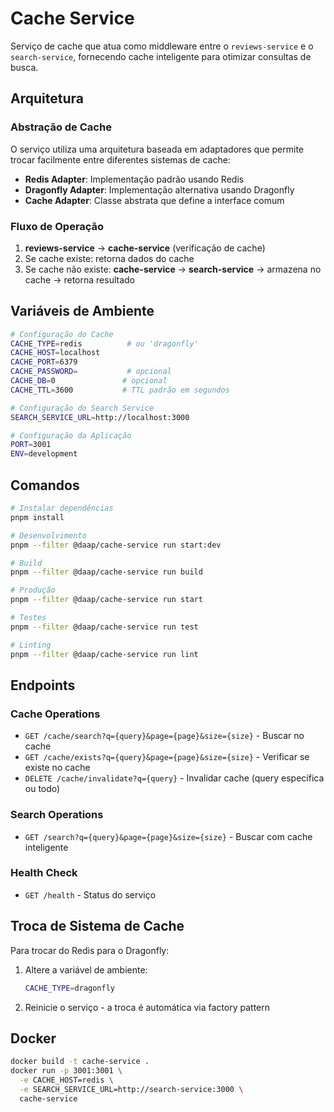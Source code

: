 # Cache Service

Serviço de cache que atua como middleware entre o `reviews-service` e o `search-service`, fornecendo cache inteligente para otimizar consultas de busca.

## Arquitetura

### Abstração de Cache
O serviço utiliza uma arquitetura baseada em adaptadores que permite trocar facilmente entre diferentes sistemas de cache:

- **Redis Adapter**: Implementação padrão usando Redis
- **Dragonfly Adapter**: Implementação alternativa usando Dragonfly
- **Cache Adapter**: Classe abstrata que define a interface comum

### Fluxo de Operação
1. **reviews-service** → **cache-service** (verificação de cache)
2. Se cache existe: retorna dados do cache
3. Se cache não existe: **cache-service** → **search-service** → armazena no cache → retorna resultado

## Variáveis de Ambiente

```bash
# Configuração do Cache
CACHE_TYPE=redis          # ou 'dragonfly'
CACHE_HOST=localhost
CACHE_PORT=6379
CACHE_PASSWORD=           # opcional
CACHE_DB=0               # opcional
CACHE_TTL=3600           # TTL padrão em segundos

# Configuração do Search Service
SEARCH_SERVICE_URL=http://localhost:3000

# Configuração da Aplicação
PORT=3001
ENV=development
```

## Comandos

```bash
# Instalar dependências
pnpm install

# Desenvolvimento
pnpm --filter @daap/cache-service run start:dev

# Build
pnpm --filter @daap/cache-service run build

# Produção
pnpm --filter @daap/cache-service run start

# Testes
pnpm --filter @daap/cache-service run test

# Linting
pnpm --filter @daap/cache-service run lint
```

## Endpoints

### Cache Operations
- `GET /cache/search?q={query}&page={page}&size={size}` - Buscar no cache
- `GET /cache/exists?q={query}&page={page}&size={size}` - Verificar se existe no cache
- `DELETE /cache/invalidate?q={query}` - Invalidar cache (query específica ou todo)

### Search Operations
- `GET /search?q={query}&page={page}&size={size}` - Buscar com cache inteligente

### Health Check
- `GET /health` - Status do serviço

## Troca de Sistema de Cache

Para trocar do Redis para o Dragonfly:

1. Altere a variável de ambiente:
   ```bash
   CACHE_TYPE=dragonfly
   ```

2. Reinicie o serviço - a troca é automática via factory pattern

## Docker

```bash
docker build -t cache-service .
docker run -p 3001:3001 \
  -e CACHE_HOST=redis \
  -e SEARCH_SERVICE_URL=http://search-service:3000 \
  cache-service
```
